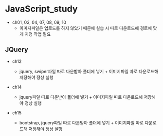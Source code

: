 # JavaScript_study

- ch01, 03, 04, 07, 08, 09, 10
  - 이미지파일은 업로드를 하지 않았기 때문에 실습 시 따로 다운로드해 경로에 맞게 지정 작업 필요


## JQuery
- ch12
  - jquery, swiper파일 따로 다운받아 폴더에 넣기 + 이미지파일 따로 다운로드해 저장해야 정상 실행
  
- ch14
  - jquery파일 따로 다운받아 폴더에 넣기 + 이미지파일 따로 다운로드해 저장해야 정상 실행
  
- ch15
  - bootstrap, jquery파일 따로 다운받아 폴더에 넣기 + 이미지파일 따로 다운로드해 저장해야 정상 실행
  
  
